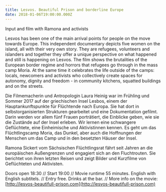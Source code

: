 ```yaml
---
title: Lesvos. Beautiful Prison and borderline Europe
date: 2018-01-06T19:00:00.000Z
---
```


Input and film with Ramona and activists

Lesvos has been one of the main arrival points for people on the move
towards Europe. This independent documentary depicts five women on the
island, all with their very own story. They are refugees, volunteers and
islanders and together they offer a unique perspective on what happened
and still is happening on Lesvos. The film shows the brutalities of the
European border regime and horrors that refugees go through in the mass
camp Moria. At the same time it celebrates the life outside of the
camps: locals, newcomers and activists who collectively create spaces
for autonomy, dignity and freedom - in community kitchens, squatted
buildings and on the streets.

Die Filmemacherin und Antropologin Laura Heinig war im Frühling und
Sommer 2017 auf der griechischen Insel Lesbos, einem der
Hauptankunftspunkte für Flüchtende nach Europa. Sie hat dort in
selbstorganisierten Strukturen gearbeitet und eine Dokumentation
gefilmt. Darin werden vor allem fünf Frauen porträtiert, die Einblicke
geben, wie sie die Zustände auf der Insel erleben. Wir lernen eine
schwangere Geflüchtete, eine Einheimische und Aktivistinnen kennen. Es
geht um das Flüchtlingscamp Moria, das Dunkel, aber auch die Hoffnungen
der Menschen um das Camp und in den besetzten Häuser der Insel.

Ramona Sickert vom Sächsischen Flüchtlingsrat fährt seit Jahren an die
europäischen Außengrenzen und engagiert sich an den Fluchtrouten. Sie
berichtet von ihren letzten Reisen und zeigt Bilder und Kurzfilme von
Geflüchteten und Aktivisten.

Doors open 18:30 //
Start 19:00 //
Movie runtime 55 minutes. English with English subtitels. //
Entry free. Drinks at the bar. //
More info on the movie: [http://lesvos-beautifull-prison.com](http://lesvos-beautifull-prison.com)

